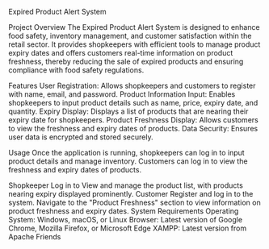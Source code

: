 Expired Product Alert System

Project Overview
The Expired Product Alert System is designed to enhance food safety, inventory management, and customer satisfaction within the retail sector. It provides shopkeepers with efficient tools to manage product expiry dates and offers customers real-time information on product freshness, thereby reducing the sale of expired products and ensuring compliance with food safety regulations.

Features
User Registration: Allows shopkeepers and customers to register with name, email, and password.
Product Information Input: Enables shopkeepers to input product details such as name, price, expiry date, and quantity.
Expiry Display: Displays a list of products that are nearing their expiry date for shopkeepers.
Product Freshness Display: Allows customers to view the freshness and expiry dates of products.
Data Security: Ensures user data is encrypted and stored securely.

Usage
Once the application is running, shopkeepers can log in to input product details and manage inventory. Customers can log in to view the freshness and expiry dates of products.

Shopkeeper
Log in to View and manage the product list, with products nearing expiry displayed prominently.
Customer
Register and log in to the system.
Navigate to the "Product Freshness" section to view information on product freshness and expiry dates.
System Requirements
Operating System: Windows, macOS, or Linux
Browser: Latest version of Google Chrome, Mozilla Firefox, or Microsoft Edge
XAMPP: Latest version from Apache Friends
